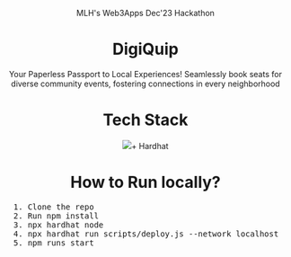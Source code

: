<div align='center'>
<p>MLH's Web3Apps Dec'23 Hackathon</p>

<h1>DigiQuip</h1>
<p>
Your Paperless Passport to Local Experiences! Seamlessly book seats for diverse community events, fostering connections in every neighborhood
</p>
<h1>Tech Stack</h1>
<p align="center">
    <img src="https://skillicons.dev/icons?i=react,git,github,solidity,js" />+ Hardhat 
</p>
<h1>How to Run locally?</h1>
<div align="left">
  <pre>
  1. Clone the repo
  2. Run npm install
  3. npx hardhat node
  4. npx hardhat run scripts/deploy.js --network localhost
  5. npm runs start
  </pre>
</div>
</div>



